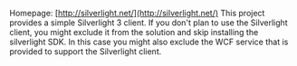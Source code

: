 Homepage: [http://silverlight.net/](http://silverlight.net/)
This project provides a simple Silverlight 3 client. If you don't plan to use the Silverlight client, you might exclude it from the solution and skip installing the silverlight SDK. In this case you might also exclude the WCF service that is provided to support the Silverlight client.